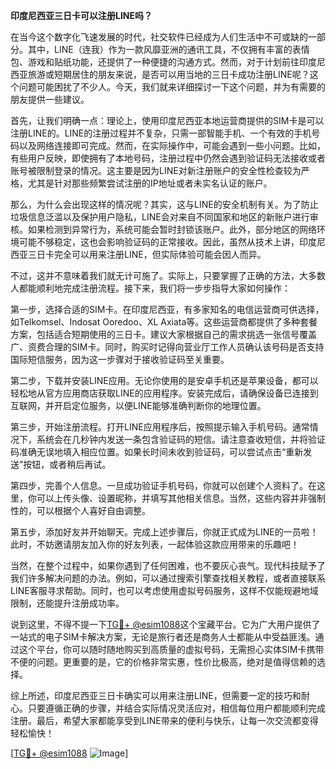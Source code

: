 **印度尼西亚三日卡可以注册LINE吗？**

在当今这个数字化飞速发展的时代，社交软件已经成为人们生活中不可或缺的一部分。其中，LINE（连我）作为一款风靡亚洲的通讯工具，不仅拥有丰富的表情包、游戏和贴纸功能，还提供了一种便捷的沟通方式。然而，对于计划前往印度尼西亚旅游或短期居住的朋友来说，是否可以用当地的三日卡成功注册LINE呢？这个问题可能困扰了不少人。今天，我们就来详细探讨一下这个问题，并为有需要的朋友提供一些建议。

首先，让我们明确一点：理论上，使用印度尼西亚本地运营商提供的SIM卡是可以注册LINE的。LINE的注册过程并不复杂，只需一部智能手机、一个有效的手机号码以及网络连接即可完成。然而，在实际操作中，可能会遇到一些小问题。比如，有些用户反映，即使拥有了本地号码，注册过程中仍然会遇到验证码无法接收或者账号被限制登录的情况。这主要是因为LINE对新注册账户的安全性检查较为严格，尤其是针对那些频繁尝试注册的IP地址或者未实名认证的账户。

那么，为什么会出现这样的情况呢？其实，这与LINE的安全机制有关。为了防止垃圾信息泛滥以及保护用户隐私，LINE会对来自不同国家和地区的新账户进行审核。如果检测到异常行为，系统可能会暂时封锁该账户。此外，部分地区的网络环境可能不够稳定，这也会影响验证码的正常接收。因此，虽然从技术上讲，印度尼西亚三日卡完全可以用来注册LINE，但实际体验可能会因人而异。

不过，这并不意味着我们就无计可施了。实际上，只要掌握了正确的方法，大多数人都能顺利地完成注册流程。接下来，我们将一步步指导大家如何操作：

第一步，选择合适的SIM卡。在印度尼西亚，有多家知名的电信运营商可供选择，如Telkomsel、Indosat Ooredoo、XL Axiata等。这些运营商都提供了多种套餐方案，包括适合短期使用的三日卡。建议大家根据自己的需求挑选一张信号覆盖广、资费合理的SIM卡。同时，购买时记得向营业厅工作人员确认该号码是否支持国际短信服务，因为这一步骤对于接收验证码至关重要。

第二步，下载并安装LINE应用。无论你使用的是安卓手机还是苹果设备，都可以轻松地从官方应用商店获取LINE的应用程序。安装完成后，请确保设备已连接到互联网，并开启定位服务，以便LINE能够准确判断你的地理位置。

第三步，开始注册流程。打开LINE应用程序后，按照提示输入手机号码。通常情况下，系统会在几秒钟内发送一条包含验证码的短信。请注意查收短信，并将验证码准确无误地填入相应位置。如果长时间未收到验证码，可以尝试点击“重新发送”按钮，或者稍后再试。

第四步，完善个人信息。一旦成功验证手机号码，你就可以创建个人资料了。在这里，你可以上传头像、设置昵称，并填写其他相关信息。当然，这些内容并非强制性的，可以根据个人喜好自由调整。

第五步，添加好友并开始聊天。完成上述步骤后，你就正式成为LINE的一员啦！此时，不妨邀请朋友加入你的好友列表，一起体验这款应用带来的乐趣吧！

当然，在整个过程中，如果你遇到了任何困难，也不要灰心丧气。现代科技赋予了我们许多解决问题的办法。例如，可以通过搜索引擎查找相关教程，或者直接联系LINE客服寻求帮助。同时，也可以考虑使用虚拟号码服务，这样不仅能规避地域限制，还能提升注册成功率。

说到这里，不得不提一下[TG💪+ @esim1088](https://t.me/s/esim1088)这个宝藏平台。它为广大用户提供了一站式的电子SIM卡解决方案，无论是旅行者还是商务人士都能从中受益匪浅。通过这个平台，你可以随时随地购买到高质量的虚拟号码，无需担心实体SIM卡携带不便的问题。更重要的是，它的价格非常实惠，性价比极高，绝对是值得信赖的选择。

综上所述，印度尼西亚三日卡确实可以用来注册LINE，但需要一定的技巧和耐心。只要遵循正确的步骤，并结合实际情况灵活应对，相信每位用户都能顺利完成注册。最后，希望大家都能享受到LINE带来的便利与快乐，让每一次交流都变得轻松愉快！

[[TG💪+ @esim1088](https://t.me/s/esim1088) ![Image](https://i.postimg.cc/4NQfJmqS/Snipaste-2025-05-13-00-14-12.png)]